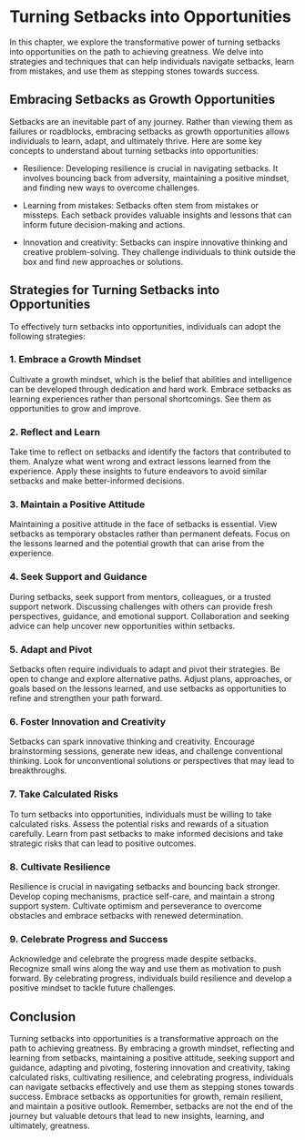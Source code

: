 Turning Setbacks into Opportunities
============================================

In this chapter, we explore the transformative power of turning setbacks into opportunities on the path to achieving greatness. We delve into strategies and techniques that can help individuals navigate setbacks, learn from mistakes, and use them as stepping stones towards success.

Embracing Setbacks as Growth Opportunities
------------------------------------------

Setbacks are an inevitable part of any journey. Rather than viewing them as failures or roadblocks, embracing setbacks as growth opportunities allows individuals to learn, adapt, and ultimately thrive. Here are some key concepts to understand about turning setbacks into opportunities:

* Resilience: Developing resilience is crucial in navigating setbacks. It involves bouncing back from adversity, maintaining a positive mindset, and finding new ways to overcome challenges.

* Learning from mistakes: Setbacks often stem from mistakes or missteps. Each setback provides valuable insights and lessons that can inform future decision-making and actions.

* Innovation and creativity: Setbacks can inspire innovative thinking and creative problem-solving. They challenge individuals to think outside the box and find new approaches or solutions.

Strategies for Turning Setbacks into Opportunities
--------------------------------------------------

To effectively turn setbacks into opportunities, individuals can adopt the following strategies:

### 1. Embrace a Growth Mindset

Cultivate a growth mindset, which is the belief that abilities and intelligence can be developed through dedication and hard work. Embrace setbacks as learning experiences rather than personal shortcomings. See them as opportunities to grow and improve.

### 2. Reflect and Learn

Take time to reflect on setbacks and identify the factors that contributed to them. Analyze what went wrong and extract lessons learned from the experience. Apply these insights to future endeavors to avoid similar setbacks and make better-informed decisions.

### 3. Maintain a Positive Attitude

Maintaining a positive attitude in the face of setbacks is essential. View setbacks as temporary obstacles rather than permanent defeats. Focus on the lessons learned and the potential growth that can arise from the experience.

### 4. Seek Support and Guidance

During setbacks, seek support from mentors, colleagues, or a trusted support network. Discussing challenges with others can provide fresh perspectives, guidance, and emotional support. Collaboration and seeking advice can help uncover new opportunities within setbacks.

### 5. Adapt and Pivot

Setbacks often require individuals to adapt and pivot their strategies. Be open to change and explore alternative paths. Adjust plans, approaches, or goals based on the lessons learned, and use setbacks as opportunities to refine and strengthen your path forward.

### 6. Foster Innovation and Creativity

Setbacks can spark innovative thinking and creativity. Encourage brainstorming sessions, generate new ideas, and challenge conventional thinking. Look for unconventional solutions or perspectives that may lead to breakthroughs.

### 7. Take Calculated Risks

To turn setbacks into opportunities, individuals must be willing to take calculated risks. Assess the potential risks and rewards of a situation carefully. Learn from past setbacks to make informed decisions and take strategic risks that can lead to positive outcomes.

### 8. Cultivate Resilience

Resilience is crucial in navigating setbacks and bouncing back stronger. Develop coping mechanisms, practice self-care, and maintain a strong support system. Cultivate optimism and perseverance to overcome obstacles and embrace setbacks with renewed determination.

### 9. Celebrate Progress and Success

Acknowledge and celebrate the progress made despite setbacks. Recognize small wins along the way and use them as motivation to push forward. By celebrating progress, individuals build resilience and develop a positive mindset to tackle future challenges.

Conclusion
----------

Turning setbacks into opportunities is a transformative approach on the path to achieving greatness. By embracing a growth mindset, reflecting and learning from setbacks, maintaining a positive attitude, seeking support and guidance, adapting and pivoting, fostering innovation and creativity, taking calculated risks, cultivating resilience, and celebrating progress, individuals can navigate setbacks effectively and use them as stepping stones towards success. Embrace setbacks as opportunities for growth, remain resilient, and maintain a positive outlook. Remember, setbacks are not the end of the journey but valuable detours that lead to new insights, learning, and ultimately, greatness.
